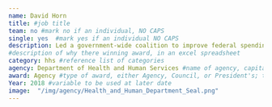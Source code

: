 ```yaml
---
name: David Horn
title: #job title
team: no #mark no if an individual, NO CAPS
single: yes  #mark yes if an individual NO CAPS
description: Led a government-wide coalition to improve federal spending data and increase accountability, performance, and efficiency through implementation of the DATA Act.
#description of why there winning award, in an excel spreadsheet
category: hhs #reference list of categories
agency: Department of Health and Human Services #name of agency, capitalize first letter of each name
award: Agency #type of award, either Agency, Council, or President's; this is case sensitive so make sure to match the options listed exactly. This section generates the format of the card
Year: 2018 #variable to be used at later date
image:  "/img/agency/Health_and_Human_Department_Seal.png"
---
```

